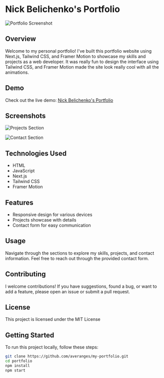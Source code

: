# Nick Belichenko's Portfolio

![Portfolio Screenshot](https://add.pics/images/2024/01/10/main.png)

## Overview

Welcome to my personal portfolio! I've built this portfolio website using Next.js, Tailwind CSS, and Framer Motion to showcase my skills and projects as a web developer. It was really fun to design the interface using Tailwind CSS, and Framer Motion made the site look really cool with all the animations.

## Demo

Check out the live demo: [Nick Belichenko's Portfolio](https://nickbel.vercel.app/)

## Screenshots

![Projects Section](https://add.pics/images/2024/01/10/projects.png)

![Contact Section](https://add.pics/images/2024/01/10/contact.png)

## Technologies Used

- HTML
- JavaScript
- Next.js
- Tailwind CSS
- Framer Motion

## Features

- Responsive design for various devices
- Projects showcase with details
- Contact form for easy communication

## Usage

Navigate through the sections to explore my skills, projects, and contact information. Feel free to reach out through the provided contact form.

## Contributing

I welcome contributions! If you have suggestions, found a bug, or want to add a feature, please open an issue or submit a pull request.

## License

This project is licensed under the MIT License

## Getting Started

To run this project locally, follow these steps:

```bash
git clone https://github.com/averanges/my-portfolio.git
cd portfolio
npm install
npm start
